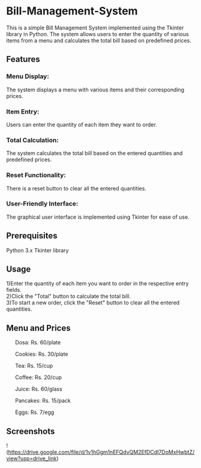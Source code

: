 # Bill-Management-System
This is a simple Bill Management System implemented using the Tkinter library in Python. The system allows users to enter the quantity of various items from a menu and calculates the total bill based on predefined prices.

<h2>Features</h2>

<h3>Menu Display:</h3> The system displays a menu with various items and their corresponding prices.
<h3>Item Entry:</h3> Users can enter the quantity of each item they want to order.
<h3>Total Calculation:</h3> The system calculates the total bill based on the entered quantities and predefined prices.
<h3>Reset Functionality:</h3> There is a reset button to clear all the entered quantities.
<h3>User-Friendly Interface:</h3> The graphical user interface is implemented using Tkinter for ease of use.

<h2>Prerequisites</h2>

Python 3.x
Tkinter library

<h2>Usage</h2>

1)Enter the quantity of each item you want to order in the respective entry fields.
<br>
2)Click the "Total" button to calculate the total bill.
<br>
3)To start a new order, click the "Reset" button to clear all the entered quantities.


<h2>Menu and Prices</h2>

<ul>Dosa: Rs. 60/plate</ul>
<ul>Cookies: Rs. 30/plate</ul>
<ul>Tea: Rs. 15/cup</ul>
<ul>Coffee: Rs. 20/cup</ul>
<ul>Juice: Rs. 60/glass</ul>
<ul>Pancakes: Rs. 15/pack</ul>
<ul>Eggs: Rs. 7/egg</ul>


<h2>Screenshots</h2>

!(https://drive.google.com/file/d/1v1hGgm1nEFQdvQM2EfDCdI7DoMxHwbtZ/view?usp=drive_link)
